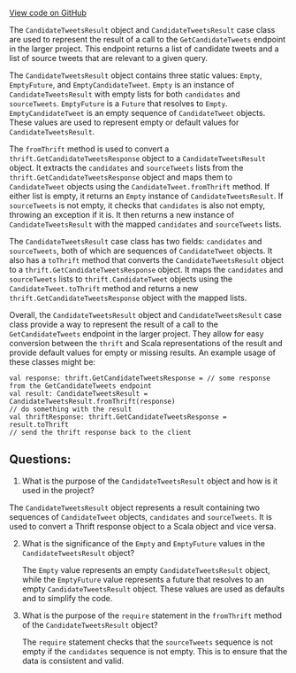 [View code on GitHub](https://github.com/misbahsy/the-algorithm/timelineranker/common/src/main/scala/com/twitter/timelineranker/model/CandidateTweetsResult.scala)

The `CandidateTweetsResult` object and `CandidateTweetsResult` case class are used to represent the result of a call to the `GetCandidateTweets` endpoint in the larger project. This endpoint returns a list of candidate tweets and a list of source tweets that are relevant to a given query. 

The `CandidateTweetsResult` object contains three static values: `Empty`, `EmptyFuture`, and `EmptyCandidateTweet`. `Empty` is an instance of `CandidateTweetsResult` with empty lists for both `candidates` and `sourceTweets`. `EmptyFuture` is a `Future` that resolves to `Empty`. `EmptyCandidateTweet` is an empty sequence of `CandidateTweet` objects. These values are used to represent empty or default values for `CandidateTweetsResult`.

The `fromThrift` method is used to convert a `thrift.GetCandidateTweetsResponse` object to a `CandidateTweetsResult` object. It extracts the `candidates` and `sourceTweets` lists from the `thrift.GetCandidateTweetsResponse` object and maps them to `CandidateTweet` objects using the `CandidateTweet.fromThrift` method. If either list is empty, it returns an `Empty` instance of `CandidateTweetsResult`. If `sourceTweets` is not empty, it checks that `candidates` is also not empty, throwing an exception if it is. It then returns a new instance of `CandidateTweetsResult` with the mapped `candidates` and `sourceTweets` lists.

The `CandidateTweetsResult` case class has two fields: `candidates` and `sourceTweets`, both of which are sequences of `CandidateTweet` objects. It also has a `toThrift` method that converts the `CandidateTweetsResult` object to a `thrift.GetCandidateTweetsResponse` object. It maps the `candidates` and `sourceTweets` lists to `thrift.CandidateTweet` objects using the `CandidateTweet.toThrift` method and returns a new `thrift.GetCandidateTweetsResponse` object with the mapped lists.

Overall, the `CandidateTweetsResult` object and `CandidateTweetsResult` case class provide a way to represent the result of a call to the `GetCandidateTweets` endpoint in the larger project. They allow for easy conversion between the `thrift` and Scala representations of the result and provide default values for empty or missing results. An example usage of these classes might be:

```
val response: thrift.GetCandidateTweetsResponse = // some response from the GetCandidateTweets endpoint
val result: CandidateTweetsResult = CandidateTweetsResult.fromThrift(response)
// do something with the result
val thriftResponse: thrift.GetCandidateTweetsResponse = result.toThrift
// send the thrift response back to the client
```
## Questions: 
 1. What is the purpose of the `CandidateTweetsResult` object and how is it used in the project?
   
   The `CandidateTweetsResult` object represents a result containing two sequences of `CandidateTweet` objects, `candidates` and `sourceTweets`. It is used to convert a Thrift response object to a Scala object and vice versa.

2. What is the significance of the `Empty` and `EmptyFuture` values in the `CandidateTweetsResult` object?
   
   The `Empty` value represents an empty `CandidateTweetsResult` object, while the `EmptyFuture` value represents a future that resolves to an empty `CandidateTweetsResult` object. These values are used as defaults and to simplify the code.

3. What is the purpose of the `require` statement in the `fromThrift` method of the `CandidateTweetsResult` object?
   
   The `require` statement checks that the `sourceTweets` sequence is not empty if the `candidates` sequence is not empty. This is to ensure that the data is consistent and valid.
